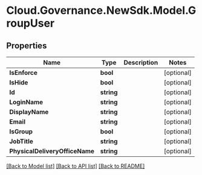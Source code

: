 # Cloud.Governance.NewSdk.Model.GroupUser
## Properties

Name | Type | Description | Notes
------------ | ------------- | ------------- | -------------
**IsEnforce** | **bool** |  | [optional] 
**IsHide** | **bool** |  | [optional] 
**Id** | **string** |  | [optional] 
**LoginName** | **string** |  | [optional] 
**DisplayName** | **string** |  | [optional] 
**Email** | **string** |  | [optional] 
**IsGroup** | **bool** |  | [optional] 
**JobTitle** | **string** |  | [optional] 
**PhysicalDeliveryOfficeName** | **string** |  | [optional] 

[[Back to Model list]](../README.md#documentation-for-models) [[Back to API list]](../README.md#documentation-for-api-endpoints) [[Back to README]](../README.md)

